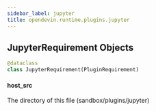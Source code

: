```yaml
---
sidebar_label: jupyter
title: opendevin.runtime.plugins.jupyter
---
```


## JupyterRequirement Objects

```python
@dataclass
class JupyterRequirement(PluginRequirement)
```

#### host\_src

The directory of this file (sandbox/plugins/jupyter)

